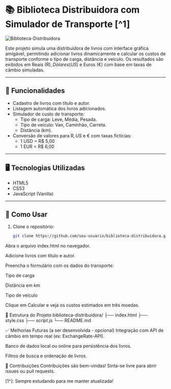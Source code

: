 # 📚 Biblioteca Distribuidora com Simulador de Transporte [^1]

![Biblioteca-Distribuidora](https://github.com/user-attachments/assets/26302655-8a1c-4af5-b4b3-94eb13184251)

Este projeto simula uma distribuidora de livros com interface gráfica amigável, permitindo adicionar livros dinamicamente e calcular os custos de transporte conforme o tipo de carga, distância e veículo. Os resultados são exibidos em Reais (R$), Dólares (US$) e Euros (€) com base em taxas de câmbio simuladas.

---

## 🔧 Funcionalidades

- Cadastro de livros com título e autor.
- Listagem automática dos livros adicionados.
- Simulador de custo de transporte:
  - Tipo de carga: Leve, Média, Pesada.
  - Tipo de veículo: Van, Caminhão, Carreta.
  - Distância (km).
- Conversão de valores para R$, US$ e € com taxas fictícias:
  - 1 USD = R$ 5,00
  - 1 EUR = R$ 6,00

---

## 🖥️ Tecnologias Utilizadas

- HTML5
- CSS3
- JavaScript (Vanilla)

---

## 📝 Como Usar

1. Clone o repositório:

   ```bash
   git clone https://github.com/seu-usuario/biblioteca-distribuidora.git
Abra o arquivo index.html no navegador.

Adicione livros com título e autor.

Preencha o formulário com os dados do transporte:

Tipo de carga

Distância em km

Tipo de veículo

Clique em Calcular e veja os custos estimados em três moedas.

📂 Estrutura do Projeto
biblioteca-distribuidora/
├── index.html
├── style.css
├── script.js
└── README.md

✅ Melhorias Futuras (a ser desenvolvida - opcional)
Integração com API de câmbio em tempo real (ex: ExchangeRate-API).

Banco de dados local ou online para persistência dos livros.

Filtros de busca e ordenação de livros.

🤝 Contribuições
Contribuições são bem-vindas! Sinta-se livre para abrir issues ou pull requests.

[1^]: Sempre estudando para me manter atualizada!
